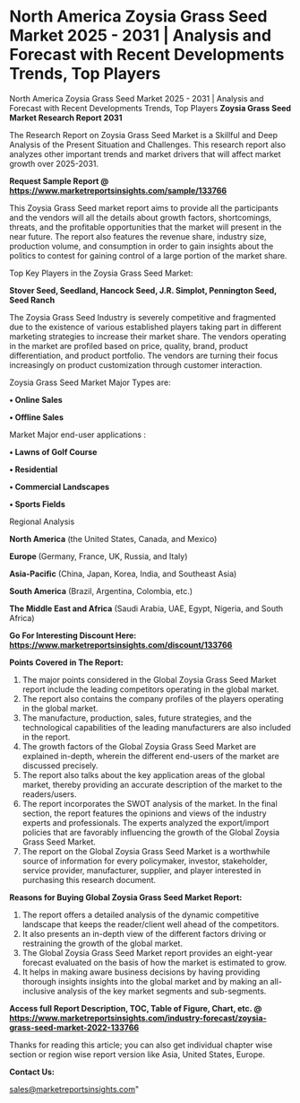 # North America Zoysia Grass Seed Market 2025 - 2031 | Analysis and Forecast with Recent Developments Trends, Top Players
North America Zoysia Grass Seed Market 2025 - 2031 | Analysis and Forecast with Recent Developments Trends, Top Players
<strong>Zoysia Grass Seed Market Research Report 2031</strong>

The Research Report on Zoysia Grass Seed Market is a Skillful and Deep Analysis of the Present Situation and Challenges. This research report also analyzes other important trends and market drivers that will affect market growth over 2025-2031.

<strong>Request Sample Report @ <a href=https://www.marketreportsinsights.com/sample/133766>https://www.marketreportsinsights.com/sample/133766</a></strong>

This Zoysia Grass Seed market report aims to provide all the participants and the vendors will all the details about growth factors, shortcomings, threats, and the profitable opportunities that the market will present in the near future. The report also features the revenue share, industry size, production volume, and consumption in order to gain insights about the politics to contest for gaining control of a large portion of the market share.

Top Key Players in the Zoysia Grass Seed Market:

<strong>Stover Seed, Seedland, Hancock Seed, J.R. Simplot, Pennington Seed, Seed Ranch</strong>

The Zoysia Grass Seed Industry is severely competitive and fragmented due to the existence of various established players taking part in different marketing strategies to increase their market share. The vendors operating in the market are profiled based on price, quality, brand, product differentiation, and product portfolio. The vendors are turning their focus increasingly on product customization through customer interaction.

Zoysia Grass Seed Market Major Types are:

<strong>• Online Sales

• Offline Sales</strong>

Market Major end-user applications :

<strong>• Lawns of Golf Course

• Residential

• Commercial Landscapes

• Sports Fields</strong>

Regional Analysis

</u><strong><b>North America</b></strong> (the United States, Canada, and Mexico)

<strong><b>Europe </b></strong>(Germany, France, UK, Russia, and Italy)

<strong><b>Asia-Pacific</b></strong> (China, Japan, Korea, India, and Southeast Asia)

<strong><b>South America</b></strong> (Brazil, Argentina, Colombia, etc.)

<strong><b>The Middle East and Africa</b></strong> (Saudi Arabia, UAE, Egypt, Nigeria, and South Africa)

<strong>Go For Interesting Discount Here: <a href=https://www.marketreportsinsights.com/discount/133766>https://www.marketreportsinsights.com/discount/133766</a></strong>

<strong>Points Covered in The Report:</strong>
<ol>
  <li>The major points considered in the Global Zoysia Grass Seed Market report include the leading competitors operating in the global market.</li>
  <li>The report also contains the company profiles of the players operating in the global market.</li>
  <li>The manufacture, production, sales, future strategies, and the technological capabilities of the leading manufacturers are also included in the report.</li>
  <li>The growth factors of the Global Zoysia Grass Seed Market are explained in-depth, wherein the different end-users of the market are discussed precisely.</li>
  <li>The report also talks about the key application areas of the global market, thereby providing an accurate description of the market to the readers/users.</li>
  <li>The report incorporates the SWOT analysis of the market. In the final section, the report features the opinions and views of the industry experts and professionals. The experts analyzed the export/import policies that are favorably influencing the growth of the Global Zoysia Grass Seed Market.</li>
  <li>The report on the Global Zoysia Grass Seed Market is a worthwhile source of information for every policymaker, investor, stakeholder, service provider, manufacturer, supplier, and player interested in purchasing this research document.</li>
</ol>
<strong>Reasons for Buying Global Zoysia Grass Seed Market Report:</strong>

<ol>
  <li>The report offers a detailed analysis of the dynamic competitive landscape that keeps the reader/client well ahead of the competitors.</li>
  <li>It also presents an in-depth view of the different factors driving or restraining the growth of the global market.</li>
  <li>The Global Zoysia Grass Seed Market report provides an eight-year forecast evaluated on the basis of how the market is estimated to grow.</li>
  <li>It helps in making aware business decisions by having providing thorough insights insights into the global market and by making an all-inclusive analysis of the key market segments and sub-segments.</li>
</ol>
<strong>Access full Report Description, TOC, Table of Figure, Chart, etc. @ <a href=https://www.marketreportsinsights.com/industry-forecast/zoysia-grass-seed-market-2022-133766>https://www.marketreportsinsights.com/industry-forecast/zoysia-grass-seed-market-2022-133766</a></strong>


Thanks for reading this article; you can also get individual chapter wise section or region wise report version like Asia, United States, Europe.

<strong>Contact Us:</strong>

sales@marketreportsinsights.com"
